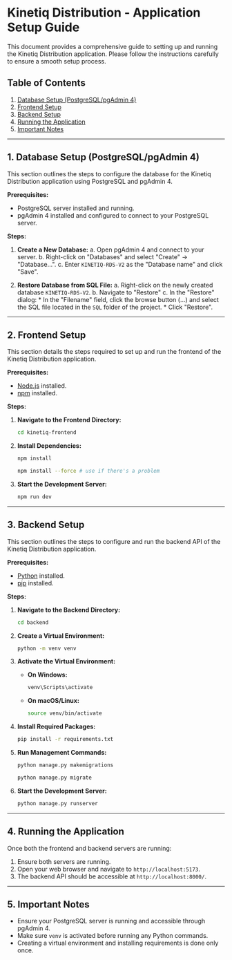# Kinetiq Distribution - Application Setup Guide

This document provides a comprehensive guide to setting up and running the Kinetiq Distribution application. Please follow the instructions carefully to ensure a smooth setup process.

## Table of Contents

1.  [Database Setup (PostgreSQL/pgAdmin 4)](#database-setup-postgresqlpgadmin-4)
2.  [Frontend Setup](#frontend-setup)
3.  [Backend Setup](#backend-setup)
4.  [Running the Application](#running-the-application)
5.  [Important Notes](#important-notes)

---

## 1. Database Setup (PostgreSQL/pgAdmin 4)

This section outlines the steps to configure the database for the Kinetiq Distribution application using PostgreSQL and pgAdmin 4.

**Prerequisites:**

* PostgreSQL server installed and running.
* pgAdmin 4 installed and configured to connect to your PostgreSQL server.

**Steps:**

1.  **Create a New Database:**
    a. Open pgAdmin 4 and connect to your server.
    b. Right-click on "Databases" and select "Create" -> "Database...".
    c. Enter `KINETIQ-RDS-V2` as the "Database name" and click "Save".

2.  **Restore Database from SQL File:**
    a. Right-click on the newly created database `KINETIQ-RDS-V2`.
    b. Navigate to "Restore"
    c. In the "Restore" dialog:
        * In the "Filename" field, click the browse button (...) and select the SQL file located in the `SQL` folder of the project.
        * Click "Restore".

---

## 2. Frontend Setup

This section details the steps required to set up and run the frontend of the Kinetiq Distribution application.

**Prerequisites:**

* [Node.js](https://nodejs.org/) installed.
* [npm](https://www.npmjs.com/) installed.

**Steps:**

1.  **Navigate to the Frontend Directory:**
    ```bash
    cd kinetiq-frontend
    ```

2.  **Install Dependencies:**
    ```bash
    npm install
    ```
    ```bash
    npm install --force # use if there's a problem
    ```

3.  **Start the Development Server:**
    ```bash
    npm run dev
    ```

---

## 3. Backend Setup

This section outlines the steps to configure and run the backend API of the Kinetiq Distribution application.

**Prerequisites:**

* [Python](https://www.python.org/downloads/) installed.
* [pip](https://pypi.org/project/pip/) installed.

**Steps:**

1.  **Navigate to the Backend Directory:**
    ```bash
    cd backend
    ```

2.  **Create a Virtual Environment:**
    ```bash
    python -m venv venv
    ```

3.  **Activate the Virtual Environment:**
    * **On Windows:**
        ```bash
        venv\Scripts\activate
        ```
    * **On macOS/Linux:**
        ```bash
        source venv/bin/activate
        ```

4.  **Install Required Packages:**
    ```bash
    pip install -r requirements.txt
    ```

5.  **Run Management Commands:**
    ```bash
    python manage.py makemigrations
    ```
    ```bash
    python manage.py migrate
    ```

6.  **Start the Development Server:**
    ```bash
    python manage.py runserver
    ```

---

## 4. Running the Application

Once both the frontend and backend servers are running:

1.  Ensure both servers are running.
2.  Open your web browser and navigate to `http://localhost:5173`.
3.  The backend API should be accessible at `http://localhost:8000/`.

---

## 5. Important Notes

* Ensure your PostgreSQL server is running and accessible through pgAdmin 4.
* Make sure `venv` is activated before running any Python commands.
* Creating a virtual environment and installing requirements is done only once.